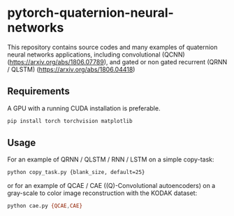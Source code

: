 # pytorch-quaternion-neural-networks

This repository contains source codes and many examples of quaternion neural networks applications, including convolutional (QCNN) (https://arxiv.org/abs/1806.07789), and gated or non gated recurrent (QRNN / QLSTM) (https://arxiv.org/abs/1806.04418)

Requirements
------------
A GPU with a running CUDA installation is preferable.
```bash
pip install torch torchvision matplotlib      
```

Usage
------------
For an example of QRNN / QLSTM / RNN / LSTM on a simple copy-task:

```bash
python copy_task.py {blank_size, default=25}        
```

or for an example of QCAE / CAE ((Q)-Convolutional autoencoders) on a gray-scale to color image reconstruction with the KODAK dataset:

```bash
python cae.py {QCAE,CAE}
```